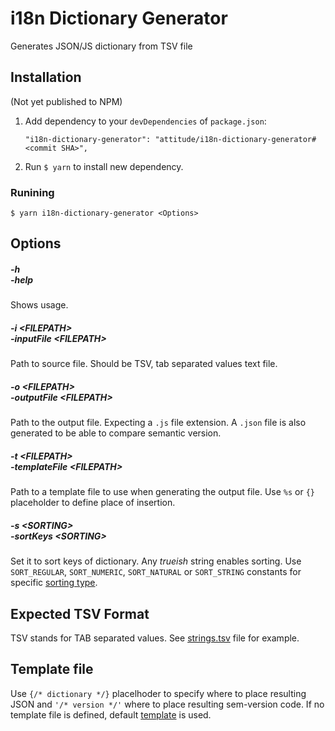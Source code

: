 # i18n Dictionary Generator

Generates JSON/JS dictionary from TSV file

## Installation

(Not yet published to NPM)

1. Add dependency to your `devDependencies` of `package.json`:
    ```
    "i18n-dictionary-generator": "attitude/i18n-dictionary-generator#<commit SHA>",
    ```
2. Run `$ yarn` to install new dependency.

### Runining

```
$ yarn i18n-dictionary-generator <Options>
```

## Options

##### -h<br>-help
Shows usage.

##### -i &lt;FILEPATH&gt;<br>-inputFile &lt;FILEPATH&gt;
Path to source file. Should be TSV, tab separated values text file.

##### -o &lt;FILEPATH&gt;<br>-outputFile &lt;FILEPATH&gt;
Path to the output file. Expecting a `.js` file extension. A `.json` file is also generated to be able to compare semantic version.

##### -t &lt;FILEPATH&gt;<br>-templateFile &lt;FILEPATH&gt;
Path to a template file to use when generating the output file. Use `%s` or `{}` placeholder to define place of insertion.

##### -s &lt;SORTING&gt;<br>-sortKeys &lt;SORTING&gt;
Set it to sort keys of dictionary. Any *trueish* string enables sorting. Use `SORT_REGULAR`, `SORT_NUMERIC`, `SORT_NATURAL` or `SORT_STRING` constants for specific [sorting type](http://php.net/manual/en/function.sort.php).

## Expected TSV Format

TSV stands for TAB separated values. See [strings.tsv](./strings.tsv) file for example.

## Template file

Use `{/* dictionary */}` placelhoder to specify where to place resulting JSON and `'/* version */'` where to place resulting sem-version code. If no template file is defined, default [template](./template.js) is used.
